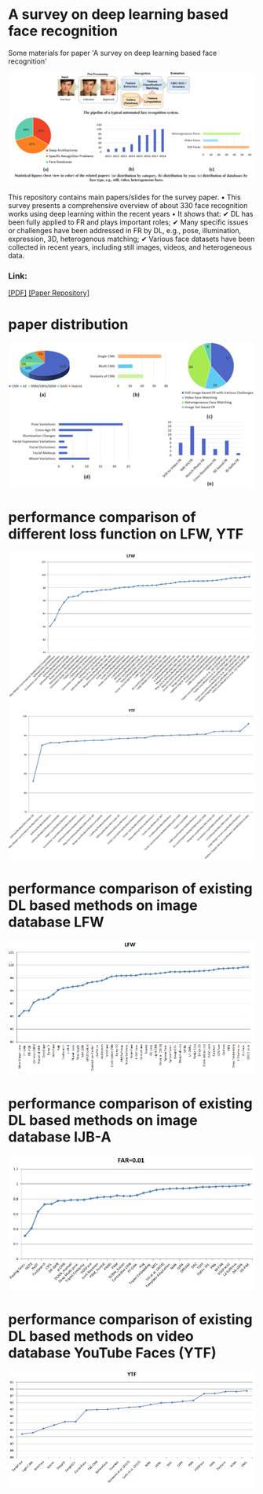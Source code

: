 # A survey on deep learning based face recognition
Some materials for paper 'A survey on deep learning based face recognition'

![arch](png/abstract.png)

This repository contains main papers/slides for the survey paper.
• This survey presents a comprehensive overview of about 330 face recognition works using deep learning within the recent years
• It shows that:
✔ DL has been fully applied to FR and plays important roles;
✔ Many specific issues or challenges have been addressed in FR by DL, e.g., pose, illumination, expression, 3D, heterogenous
matching;
✔ Various face datasets have been collected in recent years, including still images, videos, and heterogeneous data.

### Link: 

[[PDF]](https://www.sciencedirect.com/science/article/abs/pii/S1077314219301183)
[[Paper Repository]](https://www.sciencedirect.com/science/article/abs/pii/S1077314219301183)


# paper distribution

![arch](png/distribution.png)


# performance comparison of different loss function on LFW, YTF

![arch](png/loss_lfw.png)
![arch](png/loss_YTF.png)

# performance comparison of existing DL based methods on image database LFW
![arch](png/lfw.png)

# performance comparison of existing DL based methods on image database IJB-A
![arch](png/ijba_far=0.01.png)

# performance comparison of existing DL based methods on video database YouTube Faces (YTF)
![arch](png/YTF.png)

